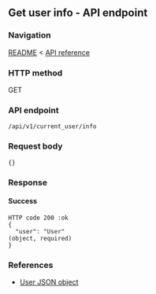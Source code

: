 ## Get user info - API endpoint

### Navigation
[README](../../../../README.md)
<
[API reference](../../../api_reference.md)

### HTTP method
GET

### API endpoint
`/api/v1/current_user/info`

### Request body
```
{}
```

### Response
#### Success
```
HTTP code 200 :ok
{
  "user": "User"                                                                (object, required)
}
```

### References
- [User JSON object](../../../json_objects/user.md)
